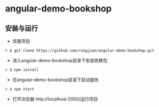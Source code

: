 # angular-demo-bookshop

## 安装与运行
 - 克隆项目
 ```
 > $ git clone https://github.com/rongjuan/angular-demo-bookshop.git
 ```
 - 进入angular-demo-bookshop目录下安装依赖包
 ```
 > $ npm install
 ```
 - 在angular-demo-bookshop目录下启动服务
 ```
 > $ npm start
 ```
 - 打开浏览器 http://localhost:2000/运行项目

